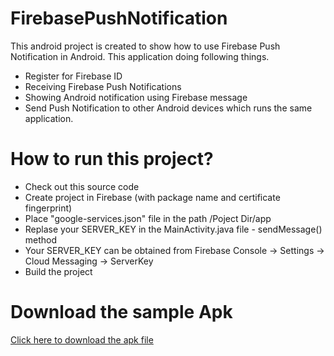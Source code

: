 # FirebasePushNotification
This android project is created to show how to use Firebase Push Notification in Android. This application doing following things.
- Register for Firebase ID
- Receiving Firebase Push Notifications
- Showing Android notification using Firebase message
- Send Push Notification to other Android devices which runs the same application.

# How to run this project?
- Check out this source code
- Create project in Firebase (with package name and certificate fingerprint)
- Place "google-services.json" file in the path /Poject Dir/app
- Replase your SERVER_KEY in the MainActivity.java file - sendMessage() method
- Your SERVER_KEY can be obtained from Firebase Console -> Settings -> Cloud Messaging -> ServerKey
- Build the project

# Download the sample Apk
<a href="https://github.com/sathishmepco53/FirebasePushNotification/raw/master/app/release/app-release.apk"> Click here to download the apk file </a>
